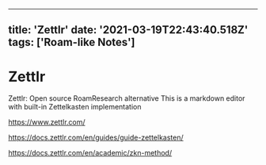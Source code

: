 
---
title: 'Zettlr'
date: '2021-03-19T22:43:40.518Z'
tags: ['Roam-like Notes']
---

<!-- Exported from TiddlyWiki at 19:18, 22nd October 2022 -->

# Zettlr

Zettlr: Open source RoamResearch alternative
This is a markdown editor with built-in Zettelkasten implementation

<https://www.zettlr.com/>

<https://docs.zettlr.com/en/guides/guide-zettelkasten/>

<https://docs.zettlr.com/en/academic/zkn-method/>

